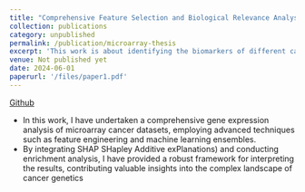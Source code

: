 ```yaml
---
title: "Comprehensive Feature Selection and Biological Relevance Analysis in Multi-Disease Gene Expression Data"
collection: publications
category: unpublished
permalink: /publication/microarray-thesis
excerpt: 'This work is about identifying the biomarkers of different cancers from microarray gene expression datasets.<br>Supervisor: <a href="https://scholar.google.com/citations?user=9d52x-cAAAAJ&hl=en">Dr. Mohammad Saifur Rahman</a>'
venue: Not published yet
date: 2024-06-01
paperurl: '/files/paper1.pdf'
---
```

[Github](https://github.com/mashiyat-mahjabin-prapty/Microarray_Dataset_Analysis)

- In this work, I have undertaken a comprehensive gene expression analysis of microarray cancer datasets, employing advanced techniques such as feature engineering and machine learning ensembles.
- By integrating SHAP SHapley Additive exPlanations) and conducting enrichment analysis, I have provided a robust framework for interpreting the results, contributing valuable insights into the complex landscape of cancer genetics
